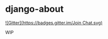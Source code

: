 django-about
============
[![Gitter](https://badges.gitter.im/Join Chat.svg)](https://gitter.im/MattBlack85/django-about?utm_source=badge&utm_medium=badge&utm_campaign=pr-badge&utm_content=badge)

WIP